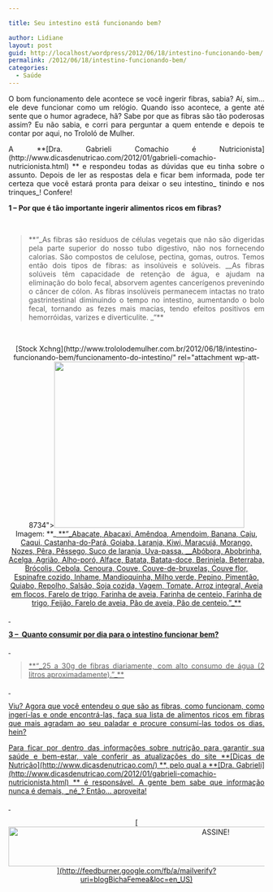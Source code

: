 ```yaml
---

title: Seu intestino está funcionando bem?

author: Lidiane
layout: post
guid: http://localhost/wordpress/2012/06/18/intestino-funcionando-bem/
permalink: /2012/06/18/intestino-funcionando-bem/
categories:
  - Saúde
---
```

<p style="text-align: justify;">
  O bom funcionamento dele acontece se você ingerir fibras, sabia? Aí, sim… ele deve funcionar como um relógio. Quando isso acontece, a gente até sente que o humor agradece, hã? Sabe por que as fibras são tão poderosas assim? Eu não sabia, e corri para perguntar a quem entende e depois te contar por aqui, no Trololó de Mulher.
</p>

<p style="text-align: justify;" align="justify">
  A **[Dra. Gabrieli Comachio é Nutricionista](http://www.dicasdenutricao.com/2012/01/gabrieli-comachio-nutricionista.html) ** e respondeu todas as dúvidas que eu tinha sobre o assunto. Depois de ler as respostas dela e ficar bem informada, pode ter certeza que você estará pronta para deixar o seu intestino_ tinindo e nos trinques_! Confere!
</p>

<!--more-->

**1 &#8211; Por que é tão importante ingerir alimentos ricos em fibras?**

&nbsp;

> <p align="justify">
>   **“_As fibras são resíduos de células vegetais que não são digeridas pela parte superior do nosso tubo digestivo, não nos fornecendo calorias. São compostos de celulose, pectina, gomas, outros. Temos então dois tipos de fibras: as insolúveis e solúveis. __As fibras solúveis têm capacidade de retenção de água, e ajudam na eliminação do bolo fecal, absorvem agentes cancerígenos prevenindo o câncer de cólon. As fibras insolúveis permanecem intactas no trato gastrintestinal diminuindo o tempo no intestino, aumentando o bolo fecal, tornando as fezes mais macias, tendo efeitos positivos em hemorróidas, varizes e diverticulite. _“**
> </p>

&nbsp;

<p align="center">
  [Stock Xchng](http://www.trololodemulher.com.br/2012/06/18/intestino-funcionando-bem/funcionamento-do-intestino/" rel="attachment wp-att-8734"><img class="alignnone size-full wp-image-8734" title="FUNCIONAMENTO DO INTESTINO" src="http://www.trololodemulher.com.br/blog/wp-content/uploads/2012/06/FUNCIONAMENTO-DO-INTESTINO.png" alt="" width="374" height="327" /></a><br /> Imagem: **_<a href="http://www.sxc.hu/) _**
</p>

&nbsp;

**2 &#8211; Em quais alimentos a gente encontra as fibras?**

&nbsp;

> <p align="justify">
>   **“_Abacate, Abacaxi, Amêndoa, Amendoim, Banana, Caju, Caqui, Castanha-do-Pará, Goiaba, Laranja, Kiwi, Maracujá, Morango, Nozes, Pêra, Pêssego, Suco de laranja, Uva-passa. __Abóbora, Abobrinha, Acelga, Agrião, Alho-poró, Alface, Batata, Batata-doce, Berinjela, Beterraba, Brócolis, Cebola, Cenoura, Couve, Couve-de-bruxelas, Couve flor, Espinafre cozido, Inhame, Mandioquinha, Milho verde, Pepino, Pimentão, Quiabo, Repolho, Salsão, Soja cozida, Vagem, Tomate. Arroz integral, Aveia em flocos, Farelo de trigo, Farinha de aveia, Farinha de centeio, Farinha de trigo, Feijão, Farelo de aveia, Pão de aveia, Pão de centeio.”_**
> </p>

&nbsp;

**3 &#8211;  Quanto consumir por dia para o intestino funcionar bem?**

&nbsp;

> <p align="justify">
>   **“_25 a 30g de fibras diariamente, com alto consumo de água (2 litros aproximadamente).”_**
> </p>

&nbsp;

<p align="justify">
  Viu? Agora que você entendeu o que são as fibras, como funcionam, como ingerí-las e onde encontrá-las, faça sua lista de alimentos ricos em fibras que mais agradam ao seu paladar e procure consumí-las todos os dias, hein?
</p>

<p align="justify">
  Para ficar por dentro das informações sobre nutrição para garantir sua saúde e bem-estar, vale conferir as atualizações do site **[Dicas de Nutrição](http://www.dicasdenutricao.com/) **, pelo qual a **[Dra. Gabrieli](http://www.dicasdenutricao.com/2012/01/gabrieli-comachio-nutricionista.html) ** é responsável. A gente bem sabe que informação nunca é demais, _né_? Então… aproveita!
</p>

&nbsp;

<p align="center">
  [<img class="alignnone size-full wp-image-10439" src="http://www.trololodemulher.com.br/blog/wp-content/uploads/2014/09/ASSINE.png" alt="ASSINE!" width="800" height="78" />](http://feedburner.google.com/fb/a/mailverify?uri=blogBichaFemea&loc=en_US) 
</p>